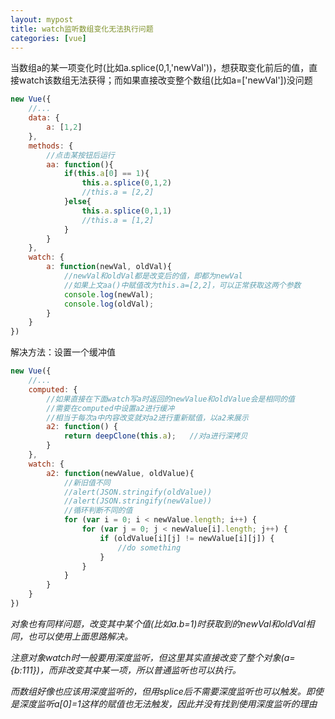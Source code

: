 ```yaml
---
layout: mypost
title: watch监听数组变化无法执行问题
categories: [vue]
---
```


当数组a的某一项变化时(比如a.splice(0,1,'newVal'))，想获取变化前后的值，直接watch该数组无法获得；而如果直接改变整个数组(比如a=['newVal'])没问题
```javascript
new Vue({
    //...
	data: {
		a: [1,2]
	},
	methods: {
	    //点击某按钮后运行
		aa: function(){
			if(this.a[0] == 1){
				this.a.splice(0,1,2)
				//this.a = [2,2]
			}else{
				this.a.splice(0,1,1)
				//this.a = [1,2]
			}
		}
	},
	watch: {
		a: function(newVal, oldVal){
		    //newVal和oldVal都是改变后的值，即都为newVal
		    //如果上文aa()中赋值改为this.a=[2,2]，可以正常获取这两个参数
			console.log(newVal);
			console.log(oldVal);
		}
	}
})
```

解决方法：设置一个缓冲值
```javascript
new Vue({
    //...
    computed: {
        //如果直接在下面watch写a时返回的newValue和oldValue会是相同的值
        //需要在computed中设置a2进行缓冲
        //相当于每次a中内容改变就对a2进行重新赋值，以a2来展示
        a2: function() {
            return deepClone(this.a);   //对a进行深拷贝
        }
    },
    watch: {
        a2: function(newValue, oldValue){
            //新旧值不同
		    //alert(JSON.stringify(oldValue))
            //alert(JSON.stringify(newValue))
            //循环判断不同的值
            for (var i = 0; i < newValue.length; i++) {
                for (var j = 0; j < newValue[i].length; j++) {
                    if (oldValue[i][j] != newValue[i][j]) {
                        //do something
                    }
                }
            }
		}
    }
})
```

*对象也有同样问题，改变其中某个值(比如a.b=1)时获取到的newVal和oldVal相同，也可以使用上面思路解决。*

*注意对象watch时一般要用深度监听，但这里其实直接改变了整个对象(a={b:111})，而非改变其中某一项，所以普通监听也可以执行。*

*而数组好像也应该用深度监听的，但用splice后不需要深度监听也可以触发。即使是深度监听a[0]=1这样的赋值也无法触发，因此并没有找到使用深度监听的理由*
